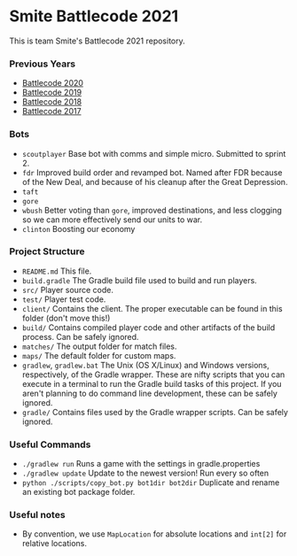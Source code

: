 # Smite Battlecode 2021

This is team Smite's Battlecode 2021 repository.

### Previous Years

- [Battlecode 2020](https://github.com/mvpatel2000/Battlecode2020)
- [Battlecode 2019](https://github.com/mvpatel2000/Battlecode2019)
- [Battlecode 2018](https://github.com/mvpatel2000/battlecode-2018-smite)
- [Battlecode 2017](https://github.com/nthistle/battlecode-2017-segfault)

### Bots
- `scoutplayer`
    Base bot with comms and simple micro. Submitted to sprint 2.
- `fdr`
    Improved build order and revamped bot. Named after FDR because of the New Deal, and because of his cleanup after the Great Depression.
- `taft`
- `gore`
- `wbush`
    Better voting than `gore`, improved destinations, and less clogging so we can more effectively send our units to war.
- `clinton`
    Boosting our economy

### Project Structure

- `README.md`
    This file.
- `build.gradle`
    The Gradle build file used to build and run players.
- `src/`
    Player source code.
- `test/`
    Player test code.
- `client/`
    Contains the client. The proper executable can be found in this folder (don't move this!)
- `build/`
    Contains compiled player code and other artifacts of the build process. Can be safely ignored.
- `matches/`
    The output folder for match files.
- `maps/`
    The default folder for custom maps.
- `gradlew`, `gradlew.bat`
    The Unix (OS X/Linux) and Windows versions, respectively, of the Gradle wrapper. These are nifty scripts that you can execute in a terminal to run the Gradle build tasks of this project. If you aren't planning to do command line development, these can be safely ignored.
- `gradle/`
    Contains files used by the Gradle wrapper scripts. Can be safely ignored.


### Useful Commands

- `./gradlew run`
    Runs a game with the settings in gradle.properties
- `./gradlew update`
    Update to the newest version! Run every so often
- `python ./scripts/copy_bot.py bot1dir bot2dir`
    Duplicate and rename an existing bot package folder.

### Useful notes

- By convention, we use `MapLocation` for absolute locations and `int[2]` for relative locations.
